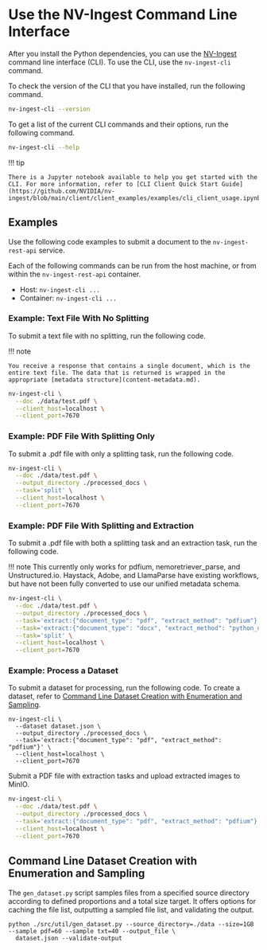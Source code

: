 # Use the NV-Ingest Command Line Interface

After you install the Python dependencies, you can use the [NV-Ingest](overview.md) command line interface (CLI). 
To use the CLI, use the `nv-ingest-cli` command.

To check the version of the CLI that you have installed, run the following command.

```bash
nv-ingest-cli --version
```

To get a list of the current CLI commands and their options, run the following command.

```bash
nv-ingest-cli --help
```

!!! tip

    There is a Jupyter notebook available to help you get started with the CLI. For more information, refer to [CLI Client Quick Start Guide](https://github.com/NVIDIA/nv-ingest/blob/main/client/client_examples/examples/cli_client_usage.ipynb).


## Examples

Use the following code examples to submit a document to the `nv-ingest-rest-api` service.

Each of the following commands can be run from the host machine, or from within the `nv-ingest-rest-api` container.

- Host: `nv-ingest-cli ...`
- Container: `nv-ingest-cli ...`


### Example: Text File With No Splitting

To submit a text file with no splitting, run the following code.

!!! note

    You receive a response that contains a single document, which is the entire text file. The data that is returned is wrapped in the appropriate [metadata structure](content-metadata.md).

```bash
nv-ingest-cli \
  --doc ./data/test.pdf \
  --client_host=localhost \
  --client_port=7670
```


### Example: PDF File With Splitting Only

To submit a .pdf file with only a splitting task, run the following code.

```bash
nv-ingest-cli \
  --doc ./data/test.pdf \
  --output_directory ./processed_docs \
  --task='split' \
  --client_host=localhost \
  --client_port=7670
```


### Example: PDF File With Splitting and Extraction

To submit a .pdf file with both a splitting task and an extraction task, run the following code.

!!! note
    This currently only works for pdfium, nemoretriever_parse, and Unstructured.io. Haystack, Adobe, and LlamaParse have existing workflows, but have not been fully converted to use our unified metadata schema.

```bash
nv-ingest-cli \
  --doc ./data/test.pdf \
  --output_directory ./processed_docs \
  --task='extract:{"document_type": "pdf", "extract_method": "pdfium"}' \
  --task='extract:{"document_type": "docx", "extract_method": "python_docx"}' \
  --task='split' \
  --client_host=localhost \
  --client_port=7670

```


### Example: Process a Dataset

To submit a dataset for processing, run the following code. 
To create a dataset, refer to [Command Line Dataset Creation with Enumeration and Sampling](#command-line-dataset-creation-with-enumeration-and-sampling).

```shell
nv-ingest-cli \
  --dataset dataset.json \
  --output_directory ./processed_docs \
  --task='extract:{"document_type": "pdf", "extract_method": "pdfium"}' \
  --client_host=localhost \
  --client_port=7670

```

Submit a PDF file with extraction tasks and upload extracted images to MinIO.

```bash
nv-ingest-cli \
  --doc ./data/test.pdf \
  --output_directory ./processed_docs \
  --task='extract:{"document_type": "pdf", "extract_method": "pdfium"}' \
  --client_host=localhost \
  --client_port=7670

```


## Command Line Dataset Creation with Enumeration and Sampling

The `gen_dataset.py` script samples files from a specified source directory according to defined proportions and a total size target. 
It offers options for caching the file list, outputting a sampled file list, and validating the output.

```shell
python ./src/util/gen_dataset.py --source_directory=./data --size=1GB --sample pdf=60 --sample txt=40 --output_file \
  dataset.json --validate-output
```
